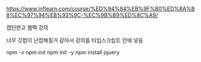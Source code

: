 https://www.inflearn.com/course/%ED%94%84%EB%9F%B0%ED%8A%B8%EC%97%94%EB%93%9C-%EC%9B%B9%ED%8C%A9/

캡틴판교 웹팩 강의

너무 깃헙이 난잡해질거 같아서 강의를 타입스크립트 안에 넣음

npm -v
npm init
npm init -y
npm install jquery

